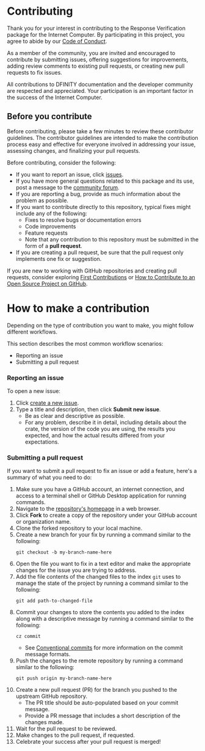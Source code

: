 # Contributing

Thank you for your interest in contributing to the Response Verification package for the Internet Computer.
By participating in this project, you agree to abide by our [Code of Conduct](./CODE_OF_CONDUCT.md).

As a member of the community, you are invited and encouraged to contribute by submitting issues, offering suggestions for improvements, adding review comments to existing pull requests, or creating new pull requests to fix issues.

All contributions to DFINITY documentation and the developer community are respected and appreciated.
Your participation is an important factor in the success of the Internet Computer.

## Before you contribute

Before contributing, please take a few minutes to review these contributor guidelines.
The contributor guidelines are intended to make the contribution process easy and effective for everyone involved in addressing your issue, assessing changes, and finalizing your pull requests.

Before contributing, consider the following:

- If you want to report an issue, click [issues](https://github.com/dfinity/cbor-js/issues).
- If you have more general questions related to this package and its use, post a message to the [community forum](https://forum.dfinity.org/).
- If you are reporting a bug, provide as much information about the problem as possible.
- If you want to contribute directly to this repository, typical fixes might include any of the following:
  - Fixes to resolve bugs or documentation errors
  - Code improvements
  - Feature requests
  - Note that any contribution to this repository must be submitted in the form of a **pull request**.
- If you are creating a pull request, be sure that the pull request only implements one fix or suggestion.

If you are new to working with GitHub repositories and creating pull requests, consider exploring [First Contributions](https://github.com/firstcontributions/first-contributions) or [How to Contribute to an Open Source Project on GitHub](https://egghead.io/courses/how-to-contribute-to-an-open-source-project-on-github).

# How to make a contribution

Depending on the type of contribution you want to make, you might follow different workflows.

This section describes the most common workflow scenarios:

- Reporting an issue
- Submitting a pull request

### Reporting an issue

To open a new issue:

1. Click [create a new issue](https://github.com/dfinity/cbor-js/issues/new).
2. Type a title and description, then click **Submit new issue**.
   - Be as clear and descriptive as possible.
   - For any problem, describe it in detail, including details about the crate, the version of the code you are using, the results you expected, and how the actual results differed from your expectations.

### Submitting a pull request

If you want to submit a pull request to fix an issue or add a feature, here's a summary of what you need to do:

1. Make sure you have a GitHub account, an internet connection, and access to a terminal shell or GitHub Desktop application for running commands.
2. Navigate to the [repository's homepage](https://github.com/dfinity/cbor-js) in a web browser.
3. Click **Fork** to create a copy of the repository under your GitHub account or organization name.
4. Clone the forked repository to your local machine.
5. Create a new branch for your fix by running a command similar to the following:
   ```shell
   git checkout -b my-branch-name-here
   ```
6. Open the file you want to fix in a text editor and make the appropriate changes for the issue you are trying to address.
7. Add the file contents of the changed files to the index `git` uses to manage the state of the project by running a command similar to the following:
   ```shell
   git add path-to-changed-file
   ```
8. Commit your changes to store the contents you added to the index along with a descriptive message by running a command similar to the following:
   ```shell
   cz commit
   ```
   - See [Conventional commits](https://www.conventionalcommits.org/en/v1.0.0/) for more information on the commit message formats.
9. Push the changes to the remote repository by running a command similar to the following:
   ```shell
   git push origin my-branch-name-here
   ```
10. Create a new pull request (PR) for the branch you pushed to the upstream GitHub repository.
    - The PR title should be auto-populated based on your commit message.
    - Provide a PR message that includes a short description of the changes made.
11. Wait for the pull request to be reviewed.
12. Make changes to the pull request, if requested.
13. Celebrate your success after your pull request is merged!
